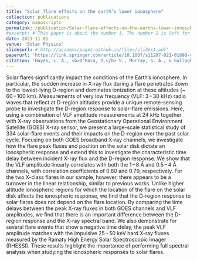 ```yaml
---
title: "Solar flare effects on the earth’s lower ionosphere"
collection: publications
category: manuscripts
permalink: /publication/Solar-flare-effects-on-the-earths-lower-ionosphere
#excerpt: #'This paper is about the number 1. The number 2 is left for future work.'
date: 2021-11-01
venue: 'Solar Physics'
slidesurl: #'http://academicpages.github.io/files/slides1.pdf'
paperurl: 'https://link.springer.com/article/10.1007/s11207-021-01898-y'
citation: 'Hayes, L. A., <b>O’Hara, O.</b> S., Murray, S. A., & Gallagher, P. T. (2021). Solar flare effects on the earth’s lower ionosphere. Solar Physics, 296(11), 157.'
---
```


Solar flares significantly impact the conditions of the Earth’s ionosphere. In particular, the sudden increase in X-ray flux during a flare penetrates down to the lowest-lying D-region and dominates ionization at these altitudes (~ 60 – 100 km). Measurements of very low frequency (VLF: 3 – 30 kHz) radio waves that reflect at D-region altitudes provide a unique remote-sensing probe to investigate the D-region response to solar-flare emissions. Here, using a combination of VLF amplitude measurements at 24 kHz together with X-ray observations from the Geostationary Operational Environment Satellite (GOES) X-ray sensor, we present a large-scale statistical study of 334 solar-flare events and their impacts on the D-region over the past solar cycle. Focusing on both GOES broadband X-ray channels, we investigate how the flare peak fluxes and position on the solar disk dictate an ionospheric response and extend this to investigate the characteristic time delay between incident X-ray flux and the D-region response. We show that the VLF amplitude linearly correlates with both the 1 – 8 Å and 0.5 – 4 Å channels, with correlation coefficients of 0.80 and 0.79, respectively. For the two X-class flares in our sample, however, there appears to be a turnover in the linear relationship, similar to previous works. Unlike higher altitude ionospheric regions for which the location of the flare on the solar disk affects the ionospheric response, we find that the D-region response to solar flares does not depend on the flare location. By comparing the time delays between the peak X-ray fluxes in both GOES channels and VLF amplitudes, we find that there is an important difference between the D-region response and the X-ray spectral band. We also demonstrate for several flare events that show a negative time delay, the peak VLF amplitude matches with the impulsive 25 – 50 keV hard X-ray fluxes measured by the Ramaty High Energy Solar Spectroscopic Imager (RHESSI). These results highlight the importance of performing full spectral analysis when studying the ionospheric responses to solar flares.